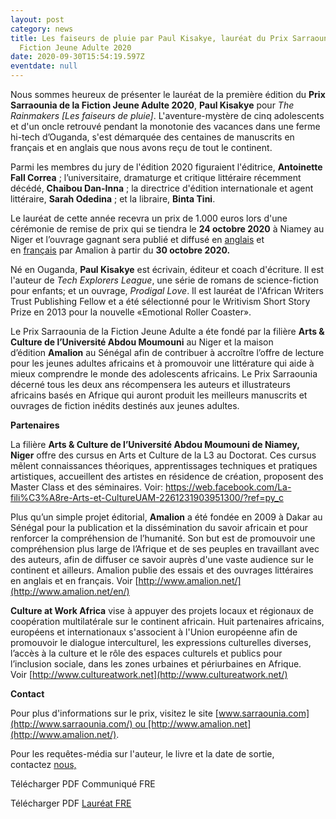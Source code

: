 ```yaml
---
layout: post
category: news
title: Les faiseurs de pluie par Paul Kisakye, lauréat du Prix Sarraounia de la
  Fiction Jeune Adulte 2020
date: 2020-09-30T15:54:19.597Z
eventdate: null
---
```

Nous sommes heureux de présenter le lauréat de la première édition du **Prix Sarraounia de la Fiction Jeune Adulte 2020**, **Paul Kisakye** pour *The Rainmakers \[Les faiseurs de pluie]*. L'aventure-mystère de cinq adolescents et d'un oncle retrouvé pendant la monotonie des vacances dans une ferme hi-tech d’Ouganda, s'est démarquée des centaines de manuscrits en français et en anglais que nous avons reçu de tout le continent.

Parmi les membres du jury de l'édition 2020 figuraient l'éditrice, **Antoinette Fall Correa** ; l’universitaire, dramaturge et critique littéraire récemment décédé, **Chaibou Dan-Inna** ; la directrice d'édition internationale et agent littéraire, **Sarah Odedina** ; et la libraire, **Binta Tini**.

Le lauréat de cette année recevra un prix de 1.000 euros lors d'une cérémonie de remise de prix qui se tiendra le **24 octobre 2020** à Niamey au Niger et l’ouvrage gagnant sera publié et diffusé en [anglais](http://www.amalion.net/catalogue_en/item/the_rainmakers/ "The Rainmakers") et en [français](http://www.amalion.net/catalogue_en/item/les_faiseurs_de_pluie/ "Les faiseurs de pluie") par Amalion à partir du **30 octobre 2020.**

Né en Ouganda, **Paul Kisakye** est écrivain, éditeur et coach d'écriture. Il est l'auteur de *Tech Explorers League*, une série de romans de science-fiction pour enfants; et un ouvrage, *Prodigal Love*. Il est lauréat de l'African Writers Trust Publishing Fellow et a été sélectionné pour le Writivism Short Story Prize en 2013 pour la nouvelle «Emotional Roller Coaster».

Le Prix Sarraounia de la Fiction Jeune Adulte a éte fondé par la filière **Arts & Culture de l’Université Abdou Moumouni** au Niger et la maison d’édition **Amalion** au Sénégal afin de contribuer à accroître l’offre de lecture pour les jeunes adultes africains et à promouvoir une littérature qui aide à mieux comprendre le monde des adolescents africains. Le Prix Sarraounia décerné tous les deux ans récompensera les auteurs et illustrateurs africains basés en Afrique qui auront produit les meilleurs manuscrits et ouvrages de fiction inédits destinés aux jeunes adultes.

**Partenaires**

La filière **Arts & Culture de l’Université Abdou Moumouni de Niamey, Niger** offre des cursus en Arts et Culture de la L3 au Doctorat. Ces cursus mêlent connaissances théoriques, apprentissages techniques et pratiques artistiques, accueillent des artistes en résidence de création, proposent des Master Class et des séminaires. Voir: <https://web.facebook.com/La-fili%C3%A8re-Arts-et-CultureUAM-2261231903951300/?ref=py_c>

Plus qu’un simple projet éditorial, **Amalion** a été fondée en 2009 à Dakar au Sénégal pour la publication et la dissémination du savoir africain et pour renforcer la compréhension de l’humanité. Son but est de promouvoir une compréhension plus large de l’Afrique et de ses peuples en travaillant avec des auteurs, afin de diffuser ce savoir auprès d'une vaste audience sur le continent et ailleurs. Amalion publie des essais et des ouvrages littéraires en anglais et en français. Voir [http://www.amalion.net/](http://www.amalion.net/en/)

**Culture at Work Africa** vise à appuyer des projets locaux et régionaux de coopération multilatérale sur le continent africain. Huit partenaires africains, européens et internationaux s'associent à l'Union européenne afin de promouvoir le dialogue interculturel, les expressions culturelles diverses, l’accès à la culture et le rôle des espaces culturels et publics pour l’inclusion sociale, dans les zones urbaines et périurbaines en Afrique. Voir [http://www.cultureatwork.net](http://www.cultureatwork.net/)

**Contact**

Pour plus d'informations sur le prix, visitez le site [www.sarraounia.com](http://www.sarraounia.com/) ou [http://www.amalion.net](http://www.amalion.net/).

Pour les requêtes-média sur l'auteur, le livre et la date de sortie, contactez [nous,](http://sarraounia.com/fr/contact-2/ "Prix Sarraounia ") 

Télécharger PDF Communiqué FRE

Télécharger PDF [Lauréat FRE](uploads/laureat-prixsarraounia-fre.pdf)